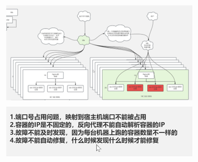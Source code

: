 ![](attachments/Pasted%20image%2020240830192034.png)

![](attachments/Pasted%20image%2020240830192052.png)